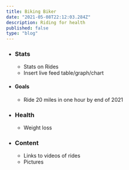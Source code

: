```yaml
---
title: Biking Biker
date: "2021-05-08T22:12:03.284Z"
description: Riding for health
published: false
type: "blog"
---
```


- ### Stats 
    - Stats on Rides 
    - Insert live feed table/graph/chart 

- #### Goals 
    - Ride 20 miles in one hour by end of 2021 

- ### Health
    - Weight loss 

- ### Content 
    - Links to videos of rides 
    - Pictures 

